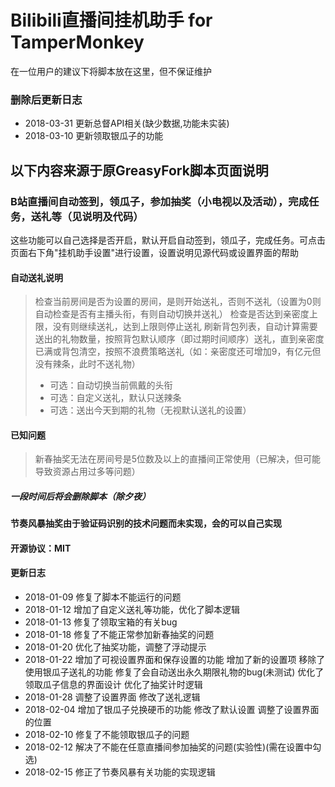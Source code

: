 # Bilibili直播间挂机助手 for TamperMonkey
在一位用户的建议下将脚本放在这里，但不保证维护

### 删除后更新日志
* 2018-03-31
更新总督API相关(缺少数据,功能未实装)
* 2018-03-10
更新领取银瓜子的功能

## 以下内容来源于原GreasyFork脚本页面说明

### B站直播间自动签到，领瓜子，参加抽奖（小电视以及活动），完成任务，送礼等（见说明及代码）
这些功能可以自己选择是否开启，默认开启自动签到，领瓜子，完成任务。可点击页面右下角"挂机助手设置"进行设置，设置说明见源代码或设置界面的帮助

#### 自动送礼说明
> 检查当前房间是否为设置的房间，是则开始送礼，否则不送礼（设置为0则自动检查是否有主播头衔，有则自动切换并送礼）
> 检查是否达到亲密度上限，没有则继续送礼，达到上限则停止送礼
> 刷新背包列表，自动计算需要送出的礼物数量，按照背包默认顺序（即过期时间顺序）送礼，直到亲密度已满或背包清空，按照不浪费策略送礼（如：亲密度还可增加9，有亿元但没有辣条，此时不送礼物）
> * 可选：自动切换当前佩戴的头衔
> * 可选：自定义送礼，默认只送辣条
> * 可选：送出今天到期的礼物（无视默认送礼的设置）

#### 已知问题
> 新春抽奖无法在房间号是5位数及以上的直播间正常使用（已解决，但可能导致资源占用过多等问题）

##### 一段时间后将会删除脚本（除夕夜）

#### 节奏风暴抽奖由于验证码识别的技术问题而未实现，会的可以自己实现

#### 开源协议：MIT

#### 更新日志
* 2018-01-09
修复了脚本不能运行的问题
* 2018-01-12
增加了自定义送礼等功能，优化了脚本逻辑
* 2018-01-13
修复了领取宝箱的有关bug
* 2018-01-18
修复了不能正常参加新春抽奖的问题
* 2018-01-20
优化了抽奖功能，调整了浮动提示
* 2018-01-22
增加了可视设置界面和保存设置的功能
增加了新的设置项
移除了使用银瓜子送礼的功能
修复了会自动送出永久期限礼物的bug(未测试)
优化了领取瓜子信息的界面设计
优化了抽奖计时逻辑
* 2018-01-28
调整了设置界面
修改了送礼逻辑
* 2018-02-04
增加了银瓜子兑换硬币的功能
修改了默认设置
调整了设置界面的位置
* 2018-02-10
修复了不能领取银瓜子的问题
* 2018-02-12
解决了不能在任意直播间参加抽奖的问题(实验性)(需在设置中勾选)
* 2018-02-15
修正了节奏风暴有关功能的实现逻辑